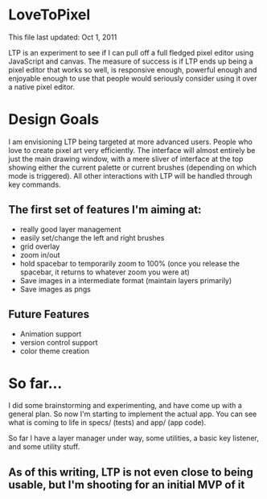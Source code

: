 # LoveToPixel #
This file last updated: Oct 1, 2011

LTP is an experiment to see if I can pull off a full fledged pixel editor using JavaScript and canvas. The measure of success is if LTP ends up being a pixel editor that works so well, is responsive enough, powerful enough and enjoyable enough to use that people would seriously consider using it over a native pixel editor.

# Design Goals #
I am envisioning LTP being targeted at more advanced users. People who love to create pixel art very efficiently. The interface will almost entirely be just the main drawing window, with a mere sliver of interface at the top showing either the current palette or current brushes (depending on which mode is triggered). All other interactions with LTP will be handled through key commands. 

## The first set of features I'm aiming at: ##
* really good layer management
* easily set/change the left and right brushes
* grid overlay
* zoom in/out
* hold spacebar to temporarily zoom to 100% (once you release the spacebar, it returns to whatever zoom you were at)
* Save images in a intermediate format (maintain layers primarily)
* Save images as pngs

## Future Features ##
* Animation support
* version control support
* color theme creation


# So far... #
I did some brainstorming and experimenting, and have come up with a general plan. So now I'm starting to implement the actual app. You can see what is coming to life in specs/ (tests) and app/ (app code).

So far I have a layer manager under way, some utilities, a basic key listener, and some utility stuff.

## As of this writing, LTP is not even close to being usable, but I'm shooting for an initial MVP of it ##

